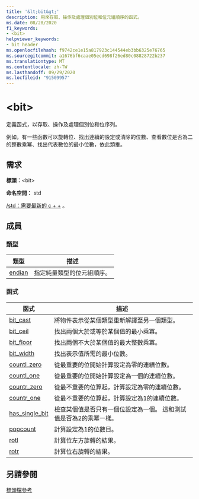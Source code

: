 ```yaml
---
title: '&lt;bit&gt;'
description: 用來存取、操作及處理個別位和位元組順序的函式。
ms.date: 08/28/2020
f1_keywords:
- <bit>
helpviewer_keywords:
- bit header
ms.openlocfilehash: f9742ce1e15a817923c144544eb3bb6325e76765
ms.sourcegitcommit: a1676bf6caae05ecd698f26ed80c08828722b237
ms.translationtype: MT
ms.contentlocale: zh-TW
ms.lasthandoff: 09/29/2020
ms.locfileid: "91509957"
---
```

# <a name="ltbitgt"></a>&lt;bit&gt;

定義函式，以存取、操作及處理個別位和位序列。

例如，有一些函數可以旋轉位、找出連續的設定或清除的位數、查看數位是否為二的整數乘冪、找出代表數位的最小位數，依此類推。

## <a name="requirements"></a>需求

**標頭：**\<bit>

**命名空間：** std

[/std：需要最新的 c + +](../build/reference/std-specify-language-standard-version.md) 。

## <a name="members"></a>成員

### <a name="types"></a>類型

| 類型 | 描述 |
|--------|----------|
| [endian](bit-enum.md) | 指定純量類型的位元組順序。 |

### <a name="functions"></a>函式

| 函式 | 描述 |
|-----|-----|
|[bit_cast](bit-functions.md#bit_cast) | 將物件表示從某個類型重新解譯至另一個類型。 |
|[bit_ceil](bit-functions.md#bit_ceil) | 找出兩個大於或等於某個值的最小乘冪。 |
|[bit_floor](bit-functions.md#bit_floor) | 找出兩個不大於某個值的最大整數乘冪。 |
|[bit_width](bit-functions.md#bit_width) | 找出表示值所需的最小位數。 |
|[countl_zero](bit-functions.md#countl_zero) | 從最重要的位開始計算設定為零的連續位數。 |
|[countl_one](bit-functions.md#countl_one) | 從最重要的位開始計算設定為一個的連續位數。 |
|[countr_zero](bit-functions.md#countr_zero) | 從最不重要的位算起，計算設定為零的連續位數。 |
|[countr_one](bit-functions.md#countl_one) | 從最不重要的位算起，計算設定為1的連續位數。 |
|[has_single_bit](bit-functions.md#has_single_bit) | 檢查某個值是否只有一個位設定為一個。 這和測試值是否為2的乘冪一樣。 |
|[popcount](bit-functions.md#popcount) | 計算設定為1的位數目。 |
|[rotl](bit-functions.md#rotl) | 計算位左方旋轉的結果。 |
|[rotr](bit-functions.md#rotr) | 計算位右旋轉的結果。 |

## <a name="see-also"></a>另請參閱

[標頭檔參考](cpp-standard-library-header-files.md)
